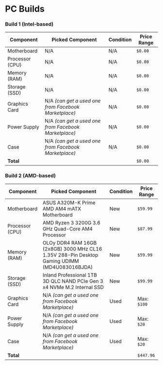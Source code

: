 # PC Builds

### Build 1 (Intel-based)

| Component       | Picked Component                                     | Condition | Price Range |
| --------------- | ---------------------------------------------------- | --------- | ----------- |
| Motherboard     | N/A                                                  | N/A       | `$0.00`     |
| Processor (CPU) | N/A                                                  | N/A       | `$0.00`     |
| Memory (RAM)    | N/A                                                  | N/A       | `$0.00`     |
| Storage (SSD)   | N/A                                                  | N/A       | `$0.00`     |
| Graphics Card   | N/A _(can get a used one from Facebook Marketplace)_ | N/A       | `$0.00`     |
| Power Supply    | N/A _(can get a used one from Facebook Marketplace)_ | N/A       | `$0.00`     |
| Case            | N/A _(can get a used one from Facebook Marketplace)_ | N/A       | `$0.00`     |
| **Total**       |                                                      |           | `$0.00`     |

### Build 2 (AMD-based)

| Component       | Picked Component                                                                             | Condition | Price Range |
| --------------- | -------------------------------------------------------------------------------------------- | --------- | ----------- |
| Motherboard     | ASUS A320M-K Prime AMD AM4 mATX Motherboard                                                  | New       | `$59.99`    |
| Processor (CPU) | AMD Ryzen 3 3200G 3.6 GHz Quad-Core AM4 Processor                                            | New       | `$87.99`    |
| Memory (RAM)    | OLOy DDR4 RAM 16GB (2x8GB) 3000 MHz CL16 1.35V 288-Pin Desktop Gaming UDIMM (MD4U083016BJDA) | New       | `$59.99`    |
| Storage (SSD)   | Inland Professional 1TB 3D QLC NAND PCIe Gen 3 x4 NVMe M.2 Internal SSD                      | New       | `$99.99`    |
| Graphics Card   | N/A _(can get a used one from Facebook Marketplace)_                                         | Used      | Max: `$100` |
| Power Supply    | N/A _(can get a used one from Facebook Marketplace)_                                         | Used      | Max: `$20`  |
| Case            | N/A _(can get a used one from Facebook Marketplace)_                                         | Used      | Max: `$20`  |
| **Total**       |                                                                                              |           | `$447.96`   |

